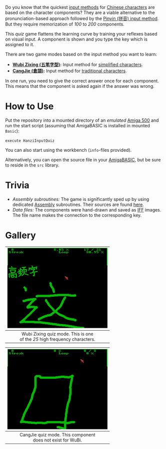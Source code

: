 Do you know that the quickest [input methods](https://en.wikipedia.org/wiki/Chinese_input_methods_for_computers) for [Chinese characters](https://en.wikipedia.org/wiki/Chinese_characters) are based on the character components? They are a viable alternative to the pronunciation-based approach followed by the [Pinyin (拼音) input method](https://en.wikipedia.org/wiki/Pinyin_input_method). But they require memorization of *100* to *200* components.

This *quiz* game flattens the learning curve by training your reflexes based on visual input. A component is shown and you type the key which is assigned to it.

There are two game modes based on the input method you want to learn:
* **[Wubi Zixing (五笔字型)](https://en.wikipedia.org/wiki/Wubi_method):** Input method for [simplified characters](https://en.wikipedia.org/wiki/Simplified_Chinese_characters).
* **[CangJie (倉頡)](https://en.wikipedia.org/wiki/Cangjie_input_method):** Input method for [traditional characters](https://en.wikipedia.org/wiki/Cangjie_input_method).

In one run, you need to give the correct answer once for each component. This means that the component is asked again if the answer was wrong.

# How to Use

Put the repository into a mounted directory of an *emulated* [Amiga 500](https://en.wikipedia.org/wiki/Amiga_500) and run the start script (assuming that AmigaBASIC is installed in mounted `Basic`):
```
execute HanziInputQuiz
```

You can also start using the workbench (`info`-files provided).

Alternatively, you can open the source file in your [AmigaBASIC](https://en.wikipedia.org/wiki/Amiga_Basic), but be sure to reside in the `src` library.

# Trivia

* *Assembly subroutines:* The game is significantly sped up by using dedicated [Assembly](https://en.wikipedia.org/wiki/Assembly_language) subroutines. Their sources are found [here](https://github.com/phoyh/misc-asm-68k-amiga-ocs).
* *Data files:* The components were hand-drawn and saved as [IFF](https://en.wikipedia.org/wiki/Interchange_File_Format) images. The file name makes the connection to the corresponding key.

# Gallery

| ![wu-bi-zi-xing](gallery/wu-bi-zi-xing.png) |
| :--: |
| Wubi Zixing quiz mode. This is one <br> of the *25* high frequency characters. |

| ![cang-jie](gallery/cang-jie.png) |
| :--: |
| CangJie quiz mode. This component <br> does not exist for WuBi. |
